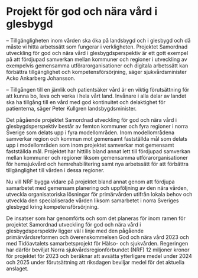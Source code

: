 # Projekt för god och nära vård i glesbygd

– Tillgängligheten inom vården ska öka på landsbygd och i glesbygd och då måste vi hitta arbetssätt som fungerar i verkligheten. Projektet Samordnad utveckling för god och nära vård i glesbygdsperspektiv är ett gott exempel på att fördjupad samverkan mellan kommuner och regioner i utveckling av exempelvis gemensamma utförarorganisationer och digitala arbetssätt kan förbättra tillgänglighet och kompetensförsörjning, säger sjukvårdsminister Acko Ankarberg Johansson.

– Tillgången till en jämlik och patientsäker vård är en viktig förutsättning för att kunna bo, leva och verka i hela vårt land. Invånare i alla delar av landet ska ha tillgång till en vård med god kontinuitet och delaktighet för patienterna, säger Peter Kullgren landsbygdsminister.

Det pågående projektet Samordnad utveckling för god och nära vård i glesbygdsperspektiv består av femton kommuner och fyra regioner i norra Sverige som delats upp i fyra modellområden. Inom modellområdena samverkar region och kommun mot gemensamt fastställda mål som delats upp i modellområden som inom projektet samverkar mot gemensamt fastställda mål. Projektet har hittills bland annat lett till fördjupad samverkan mellan kommuner och regioner liksom gemensamma utförarorganisationer för hemsjukvård och hemrehabilitering samt nya arbetssätt för att förbättra tillgänglighet till vården i dessa regioner.

Nu vill NRF bygga vidare på projektet bland annat genom att fördjupa samarbetet med gemensam planering och uppföljning av den nära vården, utveckla organisatoriska lösningar för primärvården utifrån lokala behov och utveckla den specialiserade vården liksom samarbetet i norra Sveriges glesbygd kring kompetensförsörjning.

De insatser som har genomförts och som det planeras för inom ramen för projektet Samordnad utveckling för god och nära vård i glesbygdsperspektiv ligger väl i linje med den pågående primärvårdsreformen och överenskommelsen God och nära vård 2023 och med Tidöavtalets samarbetsprojekt för Hälso- och sjukvården. Regeringen har därför beviljat Norra sjukvårdsregionförbundet (NRF) 12 miljoner kronor för projektet för 2023 och beräknar att avsätta ytterligare medel under 2024 och 2025 under förutsättning att riksdagen beviljar medel för det aktuella anslaget.
